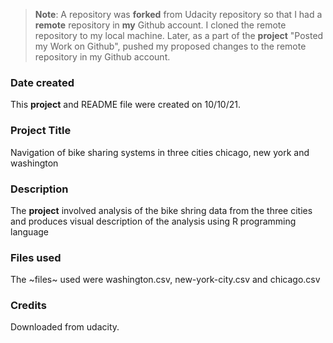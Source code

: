 >**Note**: A repository was **forked** from Udacity repository so that I had a **remote** repository in **my** Github account. I cloned the remote repository to my local machine. Later, as a part of the **project** "Posted my Work on Github", pushed my proposed changes to the remote repository in my Github account.

### Date created
This **project** and README file were created on 10/10/21.

### Project Title
Navigation of bike sharing systems in three cities chicago, new york and washington

### Description
The **project** involved analysis of the bike shring data from the three cities and produces visual description of the analysis using R programming language

### Files used
The ~files~ used were washington.csv, new-york-city.csv and chicago.csv

### Credits
Downloaded from udacity.

